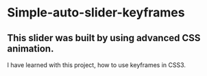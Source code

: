 # Simple-auto-slider-keyframes

## This slider was built by using advanced CSS animation.
 
 I have learned with this project, how to use keyframes in CSS3.
